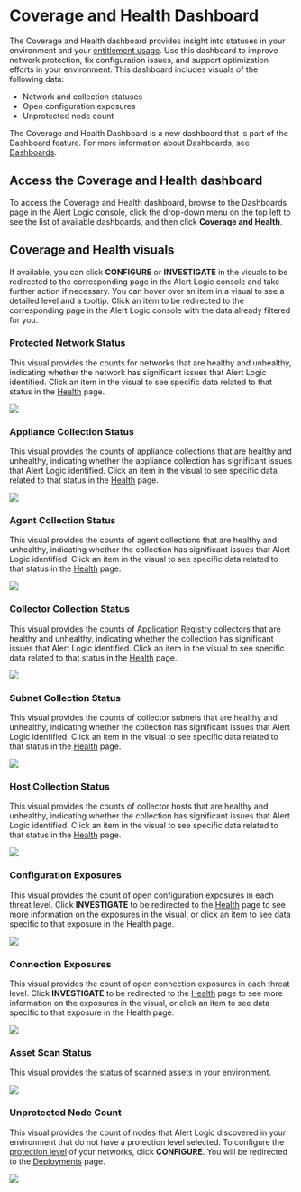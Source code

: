 # Coverage and Health Dashboard

The Coverage and Health dashboard provides insight into statuses in your environment and your [entitlement usage](../reports/service/entitlement/entitlement-summary.md). Use this dashboard to improve network protection, fix configuration issues, and support optimization efforts in your environment. This dashboard includes visuals of the following data:

* Network and collection statuses
* Open configuration exposures
* Unprotected node count

The Coverage and Health Dashboard is a new dashboard that is part of the Dashboard feature. For more information about Dashboards, see [Dashboards](../dashboards.md).

## Access the Coverage and Health dashboard

To access the Coverage and Health dashboard, browse to  the Dashboards page in the Alert Logic console, click the drop-down menu on the top left to see the list of available dashboards, and then click  **Coverage and Health**.

## Coverage and Health visuals

If available, you can click **CONFIGURE** or **INVESTIGATE** in the visuals to be redirected to the corresponding page in the Alert Logic console and take further action if necessary. You can hover over an item in a visual to see a detailed level and a tooltip. Click an item to be redirected to the corresponding page in the Alert Logic console with the data already filtered for you.

### Protected Network Status

This visual provides the counts for networks that are healthy and  unhealthy, indicating whether the network has significant issues that Alert Logic identified. Click an item in the visual to see specific data related to that status in the [Health](../health.md) page.

![](../../Resources/Images/dashboard/coverage-and-health/protected-network.png)

### Appliance Collection Status

This visual provides the counts of appliance collections that are healthy and unhealthy, indicating whether the appliance collection has significant issues that Alert Logic identified. Click  an item  in the visual to see specific data related to that status in the [Health](../health.md) page.

![](../../Resources/Images/dashboard/coverage-and-health/appliance-collection.png "")

### Agent Collection Status

This visual provides the counts of agent collections that are healthy and unhealthy, indicating whether the collection has significant issues that Alert Logic identified. Click an item in the visual to see specific data related to that status in the [Health](../health.md) page.

![](../../Resources/Images/dashboard/coverage-and-health/agent-collection.png)

### Collector Collection Status

This visual provides the counts of [Application Registry](../../configure/application-registry.md) collectors that are healthy and unhealthy, indicating whether the collection has significant issues that Alert Logic identified. Click an item in the visual to see specific data related to that status in the [Health](../health.md) page.

![](../../Resources/Images/dashboard/coverage-and-health/collector-collection.png)

### Subnet Collection Status

This visual provides the counts of collector subnets that are healthy and unhealthy, indicating whether the collection has significant issues that Alert Logic identified. Click an item in the visual to see specific data related to that status in the [Health](../health.md) page.

![](../../Resources/Images/dashboard/coverage-and-health/subnet-collection-status.png)

### Host Collection Status

This visual provides the counts of collector hosts that are healthy and unhealthy, indicating whether the collection has significant issues that Alert Logic identified. Click an item in the visual to see specific data related to that status in the [Health](../health.md) page.

![](../../Resources/Images/dashboard/coverage-and-health/host-collection-status.png)

### Configuration Exposures

This visual provides the count of open configuration exposures in each threat level. Click **INVESTIGATE** to be redirected to the [Health](../health.md) page to see more information on the exposures in the visual, or click an item to see data specific to that exposure in the Health page.

![](../../Resources/Images/dashboard/coverage-and-health/configuration-exposures.png "")

### Connection Exposures

This visual provides the count of open connection exposures in each threat level. Click **INVESTIGATE** to be redirected to the [Health](../health.md) page to see more information on the exposures in the visual, or click an item to see data specific to that exposure in the Health page.

![](../../Resources/Images/dashboard/coverage-and-health/connection-exposures.png)

### Asset Scan Status

This visual provides the status of scanned assets in your environment.

![](../../Resources/Images/dashboard/vulnerability-summary/asset-scan-status.png)

### Unprotected Node Count 

This visual provides the count of nodes that Alert Logic discovered in your environment that do not have a protection level selected. To configure the [protection level](../../get-started/subscriptions-addons.md) of your networks, click **CONFIGURE**. You will be redirected to the [Deployments](../../get-started/deployments.md) page.

![](../../Resources/Images/dashboard/coverage-and-health/unprotected-node-count.png)
